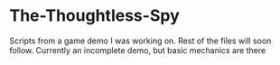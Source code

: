 # The-Thoughtless-Spy
Scripts from a game demo I was working on. Rest of the files will soon follow. Currently an incomplete demo, but basic mechanics are there

